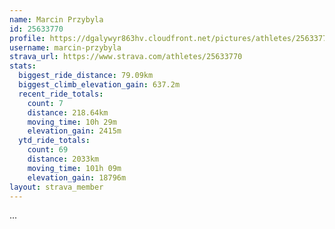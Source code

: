 ```yaml
---
name: Marcin Przybyla
id: 25633770
profile: https://dgalywyr863hv.cloudfront.net/pictures/athletes/25633770/12947173/2/large.jpg
username: marcin-przybyla
strava_url: https://www.strava.com/athletes/25633770
stats:
  biggest_ride_distance: 79.09km
  biggest_climb_elevation_gain: 637.2m
  recent_ride_totals:
    count: 7
    distance: 218.64km
    moving_time: 10h 29m
    elevation_gain: 2415m
  ytd_ride_totals:
    count: 69
    distance: 2033km
    moving_time: 101h 09m
    elevation_gain: 18796m
layout: strava_member
--- 
```

...
